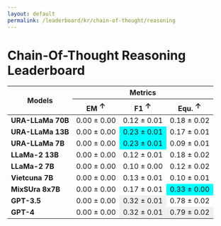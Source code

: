 ```yaml
---
layout: default
permalink: /leaderboard/kr/chain-of-thought/reasoning
---
```

# Chain-Of-Thought Reasoning Leaderboard

<table class="table table-bordered table-sm w-100 dtHorizontalTable" cellspacing="0">
  <thead>
    <tr>
      <th rowspan="2" class="text-center align-middle"><b>Models</b></th>
      <th colspan="3" class="text-center"><b>Metrics</b></th>
    </tr>
    <tr>
      <th class="text-center"><b>EM <span style="vertical-align: super;">↑</span></b></th>
      <th class="text-center"><b>F1 <span style="vertical-align: super;">↑</span></b></th>
      <th class="text-center"><b>Equ. <span style="vertical-align: super;">↑</span></b></th>
    </tr>
  </thead>
  <tbody>
    <tr>
      <td class="text-center"><b>URA-LLaMa 70B</b></td>
      <td class="text-center">0.00 ± 0.00</td>
      <td class="text-center">0.12 ± 0.01</td>
      <td class="text-center">0.18 ± 0.02</td>
    </tr>
    <tr>
      <td class="text-center"><b>URA-LLaMa 13B</b></td>
      <td class="text-center">0.00 ± 0.00</td>
      <td class="text-center" style="background-color: cyan;">0.23 ± 0.01</td>
      <td class="text-center">0.17 ± 0.01</td>
    </tr>
    <tr>
      <td class="text-center"><b>URA-LLaMa 7B</b></td>
      <td class="text-center">0.00 ± 0.00</td>
      <td class="text-center" style="background-color: cyan;">0.23 ± 0.01</td>
      <td class="text-center">0.09 ± 0.01</td>
    </tr>
    <tr>
      <td class="text-center"><b>LLaMa-2 13B</b></td>
      <td class="text-center">0.00 ± 0.00</td>
      <td class="text-center">0.12 ± 0.01</td>
      <td class="text-center">0.18 ± 0.02</td>
    </tr>
    <tr>
      <td class="text-center"><b>LLaMa-2 7B</b></td>
      <td class="text-center">0.00 ± 0.00</td>
      <td class="text-center">0.10 ± 0.00</td>
      <td class="text-center">0.12 ± 0.02</td>
    </tr>
    <tr>
      <td class="text-center"><b>Vietcuna 7B</b></td>
      <td class="text-center">0.00 ± 0.00</td>
      <td class="text-center">0.13 ± 0.01</td>
      <td class="text-center">0.10 ± 0.01</td>
    </tr>
    <tr>
      <td class="text-center"><b>MixSUra 8x7B</b></td>
      <td class="text-center">0.00 ± 0.00</td>
      <td class="text-center">0.17 ± 0.01</td>
      <td class="text-center" style="background-color: cyan;">0.33 ± 0.00</td>
    </tr>
    <tr>
      <td class="text-center"><b>GPT-3.5</b></td>
      <td class="text-center">0.00 ± 0.00</td>
      <td class="text-center" style="background-color: #f0f0f0;">0.32 ± 0.01</td>
      <td class="text-center">0.78 ± 0.02</td>
    </tr>
    <tr>
      <td class="text-center"><b>GPT-4</b></td>
      <td class="text-center">0.00 ± 0.00</td>
      <td class="text-center" style="background-color: #f0f0f0;">0.32 ± 0.01</td>
      <td class="text-center" style="background-color: #f0f0f0;">0.79 ± 0.02</td>
    </tr>
  </tbody>
</table>
